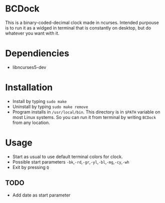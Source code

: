 # BCDock
This is a binary-coded-decimal clock made in ncurses. Intended purpouse is to run it as a widged in terminal that is constantly on desktop, but do whatever you want with it.

# Dependiencies
* libncurses5-dev

# Installation
* Install by typing `sudo make`
* Uninstall by typing `sudo make remove`
* Program installs in `/usr/local/bin`. This directory is in `$PATH` variable on most Linux systems. So you can run it from terminal by writing `BCDock` from any location.

# Usage
* Start as usual to use default terminal colors for clock.
* Possible start parameters `-bk`,`-rd`,`-gr`,`-yl`,`-bl`,`-mg`,`-cy`,`-wh`
* Exit by pressing `Q`

## TODO
* Add date as start parameter
